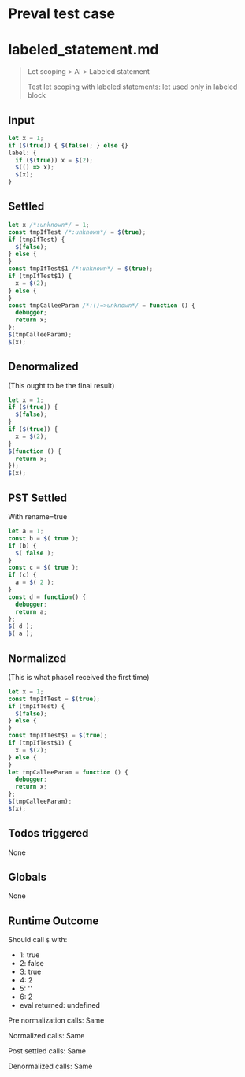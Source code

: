 # Preval test case

# labeled_statement.md

> Let scoping > Ai > Labeled statement
>
> Test let scoping with labeled statements: let used only in labeled block

## Input

`````js filename=intro
let x = 1;
if ($(true)) { $(false); } else {}
label: {
  if ($(true)) x = $(2);
  $(() => x);
  $(x);
}
`````


## Settled


`````js filename=intro
let x /*:unknown*/ = 1;
const tmpIfTest /*:unknown*/ = $(true);
if (tmpIfTest) {
  $(false);
} else {
}
const tmpIfTest$1 /*:unknown*/ = $(true);
if (tmpIfTest$1) {
  x = $(2);
} else {
}
const tmpCalleeParam /*:()=>unknown*/ = function () {
  debugger;
  return x;
};
$(tmpCalleeParam);
$(x);
`````


## Denormalized
(This ought to be the final result)

`````js filename=intro
let x = 1;
if ($(true)) {
  $(false);
}
if ($(true)) {
  x = $(2);
}
$(function () {
  return x;
});
$(x);
`````


## PST Settled
With rename=true

`````js filename=intro
let a = 1;
const b = $( true );
if (b) {
  $( false );
}
const c = $( true );
if (c) {
  a = $( 2 );
}
const d = function() {
  debugger;
  return a;
};
$( d );
$( a );
`````


## Normalized
(This is what phase1 received the first time)

`````js filename=intro
let x = 1;
const tmpIfTest = $(true);
if (tmpIfTest) {
  $(false);
} else {
}
const tmpIfTest$1 = $(true);
if (tmpIfTest$1) {
  x = $(2);
} else {
}
let tmpCalleeParam = function () {
  debugger;
  return x;
};
$(tmpCalleeParam);
$(x);
`````


## Todos triggered


None


## Globals


None


## Runtime Outcome


Should call `$` with:
 - 1: true
 - 2: false
 - 3: true
 - 4: 2
 - 5: '<function>'
 - 6: 2
 - eval returned: undefined

Pre normalization calls: Same

Normalized calls: Same

Post settled calls: Same

Denormalized calls: Same
